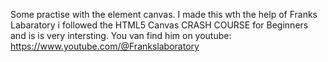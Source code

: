Some practise with the element canvas. 
I made this wth the help of Franks Labaratory 
i followed the HTML5 Canvas CRASH COURSE for Beginners and is is very intersting. 
You van find him on youtube:
https://www.youtube.com/@Frankslaboratory
